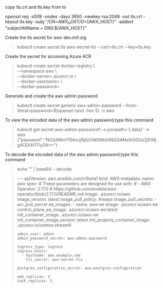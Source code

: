 
copy tls.crt and tls.key from to 
 
openssl req -x509 -nodes -days 3650 -newkey rsa:2048 -out tls.crt -keyout tls.key -subj "/CN=${AWX_HOST}/O=${AWX_HOST}" -addext "subjectAltName = DNS:${AWX_HOST}"

Create the tls secret for awx-dev.imf.org
<blockquote>
kubectl create secret tls awx-secret-tls --cert=tls.crt  --key=tls.key 
</blockquote>
Create the secret for accessing Azure ACR <p>
<blockquote>
kubectl create secret docker-registry  \<br>
    --namespace awx \<br>
    --docker-server=<container-registry-name>.azurecr.io \<br>
    --docker-username=<service-principal-ID> \<br>
    --docker-password=<service-principal-password><br>
</blockquote>
<p>
Generate and create the awx admin password <br>
<blockquote>
kubectl create secret generic awx-admin-password --from-literal=password=$(openssl rand -hex 5) -n awx
</blockquote>
<p>
To view the encoded data of the awx admin password,type this command
<blockquote>
kubectl get secret awx-admin-password1 -o jsonpath='{.data}' -n awx <br>
{"password":"NGQ4MmY5NmJjNjIzOWI0MzhlNGQ4MzlhOGUzZjFiMjg4ODI4OTIyOA=="}
</blockquote>
To decode the encoded data of the awx admin password,type this command
<blockquote>
echo "<encoded-string>" | base64 --decode
</blockquote>







<blockquote>
<rawtext>
---
apiVersion: awx.ansible.com/v1beta1
kind: AWX
metadata:
  name: awx
spec:
  # These parameters are designed for use with:
  # - AWX Operator: 2.17.0
  #   https://github.com/ansible/awx-operator/blob/2.17.0/README.md
    image: <container-registry-name>.azurecr.io/awx
    image_version: latest
    image_pull_policy: Always
    image_pull_secrets:
     - acr_pull_secret
    ee_images:
      - name: awx-ee
        image: <container-registry-name>.azurecr.io/awx-ee
    control_plane_ee_image: <container-registry-name>.azurecr.io/awx-ee:latest
    init_container_image: <container-registry-name>.azurecr.io/awx-ee
    init_container_image_version: latest
    init_projects_container_image: <container-registry-name>.azurecr.io/centos:stream9

    admin_user: admin
    admin_password_secret: awx-admin-password

    ingress_type: ingress
    ingress_hosts:
      - hostname: awx.example.com
        tls_secret: awx-secret-tls

    postgres_configuration_secret: awx-postgres-configuration

    web_replicas: 3
    task_replicas: 3
</rawtext>	
</blockquote>
